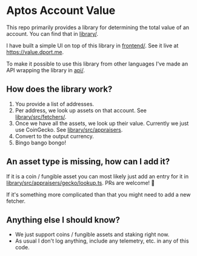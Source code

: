 # Aptos Account Value

This repo primarily provides a library for determining the total value of an account. You can find that in [library/](library/).

I have built a simple UI on top of this library in [frontend/](frontend/). See it live at https://value.dport.me.

To make it possible to use this library from other languages I've made an API wrapping the library in [api/](api/).

## How does the library work?
1. You provide a list of addresses.
1. Per address, we look up assets on that account. See [library/src/fetchers/](library/src/fetchers/).
1. Once we have all the assets, we look up their value. Currently we just use CoinGecko. See [library/src/appraisers](library/src/appraisers).
1. Convert to the output currency.
1. Bingo bango bongo!

## An asset type is missing, how can I add it?
If it is a coin / fungible asset you can most likely just add an entry for it in [library/src/appraisers/gecko/lookup.ts](library/src/appraisers/gecko/lookup.ts). PRs are welcome! 🤠

If it's something more complicated than that you might need to add a new fetcher.

## Anything else I should know?
- We just support coins / fungible assets and staking right now.
- As usual I don't log anything, include any telemetry, etc. in any of this code.
